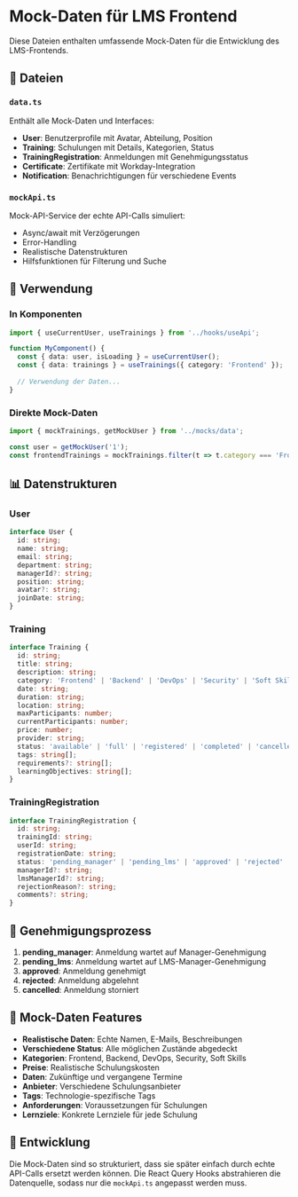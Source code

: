 # Mock-Daten für LMS Frontend

Diese Dateien enthalten umfassende Mock-Daten für die Entwicklung des LMS-Frontends.

## 📁 Dateien

### `data.ts`
Enthält alle Mock-Daten und Interfaces:
- **User**: Benutzerprofile mit Avatar, Abteilung, Position
- **Training**: Schulungen mit Details, Kategorien, Status
- **TrainingRegistration**: Anmeldungen mit Genehmigungsstatus
- **Certificate**: Zertifikate mit Workday-Integration
- **Notification**: Benachrichtigungen für verschiedene Events

### `mockApi.ts`
Mock-API-Service der echte API-Calls simuliert:
- Async/await mit Verzögerungen
- Error-Handling
- Realistische Datenstrukturen
- Hilfsfunktionen für Filterung und Suche

## 🎯 Verwendung

### In Komponenten
```typescript
import { useCurrentUser, useTrainings } from '../hooks/useApi';

function MyComponent() {
  const { data: user, isLoading } = useCurrentUser();
  const { data: trainings } = useTrainings({ category: 'Frontend' });
  
  // Verwendung der Daten...
}
```

### Direkte Mock-Daten
```typescript
import { mockTrainings, getMockUser } from '../mocks/data';

const user = getMockUser('1');
const frontendTrainings = mockTrainings.filter(t => t.category === 'Frontend');
```

## 📊 Datenstrukturen

### User
```typescript
interface User {
  id: string;
  name: string;
  email: string;
  department: string;
  managerId?: string;
  position: string;
  avatar?: string;
  joinDate: string;
}
```

### Training
```typescript
interface Training {
  id: string;
  title: string;
  description: string;
  category: 'Frontend' | 'Backend' | 'DevOps' | 'Security' | 'Soft Skills';
  date: string;
  duration: string;
  location: string;
  maxParticipants: number;
  currentParticipants: number;
  price: number;
  provider: string;
  status: 'available' | 'full' | 'registered' | 'completed' | 'cancelled';
  tags: string[];
  requirements?: string[];
  learningObjectives: string[];
}
```

### TrainingRegistration
```typescript
interface TrainingRegistration {
  id: string;
  trainingId: string;
  userId: string;
  registrationDate: string;
  status: 'pending_manager' | 'pending_lms' | 'approved' | 'rejected' | 'cancelled';
  managerId?: string;
  lmsManagerId?: string;
  rejectionReason?: string;
  comments?: string;
}
```

## 🔄 Genehmigungsprozess

1. **pending_manager**: Anmeldung wartet auf Manager-Genehmigung
2. **pending_lms**: Anmeldung wartet auf LMS-Manager-Genehmigung
3. **approved**: Anmeldung genehmigt
4. **rejected**: Anmeldung abgelehnt
5. **cancelled**: Anmeldung storniert

## 🎨 Mock-Daten Features

- **Realistische Daten**: Echte Namen, E-Mails, Beschreibungen
- **Verschiedene Status**: Alle möglichen Zustände abgedeckt
- **Kategorien**: Frontend, Backend, DevOps, Security, Soft Skills
- **Preise**: Realistische Schulungskosten
- **Daten**: Zukünftige und vergangene Termine
- **Anbieter**: Verschiedene Schulungsanbieter
- **Tags**: Technologie-spezifische Tags
- **Anforderungen**: Voraussetzungen für Schulungen
- **Lernziele**: Konkrete Lernziele für jede Schulung

## 🚀 Entwicklung

Die Mock-Daten sind so strukturiert, dass sie später einfach durch echte API-Calls ersetzt werden können. Die React Query Hooks abstrahieren die Datenquelle, sodass nur die `mockApi.ts` angepasst werden muss. 